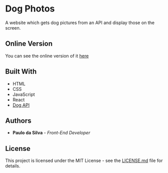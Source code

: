 # Dog Photos

A website which gets dog pictures from an API and display those on the screen.

## Online Version

You can see the online version of it [here](https://psdogparadise.netlify.app/)

## Built With

- HTML
- CSS
- JavaScript
- React
- [Dog API](https://dog.ceo/dog-api/)

## Authors

- **Paulo da Silva** - _Front-End Developer_

## License

This project is licensed under the MIT License - see the [LICENSE.md](LICENSE.md) file for details.
